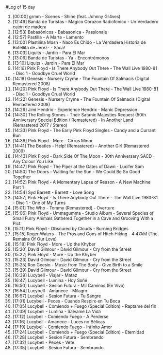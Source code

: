 #Log of 15 day

1. [00:00] grmm - Scenes - Shine (feat. Johnny Gr4ves)
1. [12:49] Banda de Turistas - Magico Corazon Radiofonico - Un Verdadero cajón de madera
1. [12:53] Babasónicos - Babasonica - Passionale
1. [12:57] Pastilla - A Marte - Lamento
1. [13:00] Plastilina Mosh - Naco Es Chido - La Verdadera Historia de Botellita de Jerez- - Saca!
1. [13:03] Liquits - Jardin - Para El Mar
1. [13:06] Banda de Turistas - Ya - Encontrémonos
1. [13:10] Liquits - Jardin - Para El Mar
1. [14:16] Pink Floyd - Is There Anybody Out There - The Wall Live 1980-81 - Disc 1 - Goodbye Cruel World
1. [14:18] Genesis - Nursery Cryme - The Fountain Of Salmacis (Digital Remastered 2008)
1. [14:20] Pink Floyd - Is There Anybody Out There - The Wall Live 1980-81 - Disc 1 - Goodbye Cruel World
1. [14:22] Genesis - Nursery Cryme - The Fountain Of Salmacis (Digital Remastered 2008)
1. [14:26] Jimi Hendrix - Experience Hendrix - Manic Depression
1. [14:30] The Rolling Stones - Their Satanic Majesties Request (50th Anniversary Special Edition / Remastered) - In Another Land (Remastered 2017 / Stereo)
1. [14:33] Pink Floyd - The Early Pink Floyd Singles - Candy and a Currant Bun
1. [14:36] Pink Floyd - More - Cirrus Minor
1. [14:41] The Beatles - Help! (Remastered) - Another Girl (Remastered 2009)
1. [14:43] Pink Floyd - Dark Side Of The Moon - 30th Anniversary SACD - Any Colour You Like
1. [14:47] Pink Floyd - The Piper at the Gates of Dawn - Lucifer Sam
1. [14:50] The Doors - Waiting for the Sun - We Could Be So Good Together
1. [14:52] Pink Floyd - A Momentary Lapse of Reason - A New Machine Part 1
1. [14:54] Syd Barrett - Barrett - Love Song
1. [14:57] Pink Floyd - Is There Anybody Out There - The Wall Live 1980-81 - Disc 1 - One of My Turns
1. [15:01] The Who - Tommy (Remastered) - Overture
1. [15:06] Pink Floyd - Ummagumma - Studio Album - Several Species of Small Furry Animals Gathered Together in a Cave and Grooving With a Pict
1. [15:11] Pink Floyd - Obscured by Clouds - Burning Bridges
1. [15:15] Roger Waters - The Pros and Cons of Hitch Hiking - 4:47AM (The Remains Of Our Love)
1. [15:18] Pink Floyd - More - Up the Khyber
1. [15:20] David Gilmour - David Gilmour - Cry from the Street
1. [15:22] Pink Floyd - More - Up the Khyber
1. [15:23] David Gilmour - David Gilmour - Cry from the Street
1. [15:25] Ron Geesin - Music from The Body - Give Birth to a Smile
1. [15:29] David Gilmour - David Gilmour - Cry from the Street
1. [16:39] Lucybell - Viajar - Mataz
1. [16:47] Lucybell - Lumina - Hoy Soñé
1. [16:50] Lucybell - Sesion Futura - Mil Caminos (En Vivo)
1. [16:54] Lucybell - Amanece - Milagro
1. [16:57] Lucybell - Sesion Futura - Tu Sangre
1. [17:01] Lucybell - Peces - Cuando Respiro en Tu Boca
1. [17:05] Lucybell - Comiendo + Fuego (Special Edition) - Raptame del fin
1. [17:09] Lucybell - Lumina - Salvame La Vida
1. [17:12] Lucybell - Comiendo Fuego - A Perderse
1. [17:16] Lucybell - Amanece - Luces no Bélicas
1. [17:19] Lucybell - Comiendo Fuego - Infinito Amor
1. [17:24] Lucybell - Comiendo + Fuego (Special Edition) - Eternidad
1. [17:28] Lucybell - Sesion Futura - Sembrando
1. [17:32] Lucybell - Peces - Vete
1. [17:35] Lucybell - Sesion Futura - Sembrando
